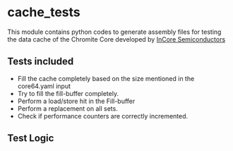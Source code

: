 # cache_tests

This module contains python codes to generate assembly files for testing the data cache of the Chromite Core developed by [InCore Semiconductors](https://incoresemi.com/)

## Tests included
* Fill the cache completely based on the size mentioned in the core64.yaml input
* Try to fill the fill-buffer completely.
* Perform a load/store hit in the Fill-buffer
* Perform a replacement on all sets.
* Check if performance counters are correctly incremented.
## Test Logic
